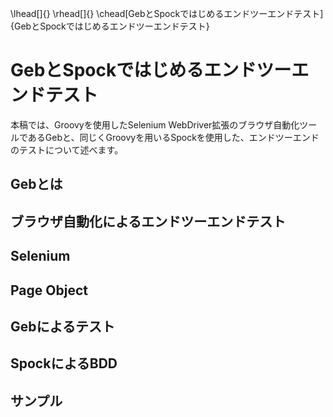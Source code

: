 \lhead[]{}
\rhead[]{}
\chead[GebとSpockではじめるエンドツーエンドテスト]{GebとSpockではじめるエンドツーエンドテスト}

# GebとSpockではじめるエンドツーエンドテスト

本稿では、Groovyを使用したSelenium WebDriver拡張のブラウザ自動化ツールであるGebと、同じくGroovyを用いるSpockを使用した、エンドツーエンドのテストについて述べます。

## Gebとは

## ブラウザ自動化によるエンドツーエンドテスト

## Selenium

## Page Object

## Gebによるテスト

## SpockによるBDD

## サンプル



